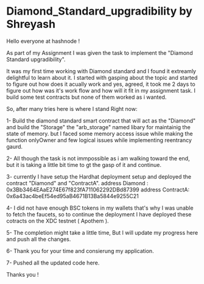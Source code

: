 # Diamond_Standard_upgradibility by Shreyash

Hello everyone at hashnode !

As part of my Assignment I was given the task to implement the "Diamond Standard upgradibility".

It was my first time working with Diamond standard and I found it extreamly delightful to learn about it.
I started with gasping about the topic and started to figure out how does it acually work and yes, agreed, it took me 2 days to figure out how was it's work flow and how will it fit in my assignment task. I build some test contracts but none of them worked as i wanted.

So, after many tries here is where I stand Right now:

1- Build the diamond standard smart contract that will act as the "Diamond" and build the "Storage" the "arb_storage" named libary for maintainig the state of memory. but I faced some memory access issue while making the function onlyOwner and few logical issues while implementing reentrancy gaurd. 

2- All though the task is not immpossible as i am walking toward the end, but it is taking a little bit time to gt the gasp of it and continue.

3- currently I have setup the Hardhat deployment setup and deployed the contract "Diamond" and "ContractA".
 address Diamond : 0x3Bb3464EAaE274E67f823fA711062292DBd87399
 address ContractA: 0x6a43ac4beEf54ed95aB4671B13Ba5844e9255C21

4- I did not have enough BSC tokens in my wallets that's why I was unable to fetch the faucets, so to continue the deployment I have deployed these cotracts on the XDC testnet ( Apothem ).

5- The completion might take a little time, But I will update my progress here and push all the changes. 

6- Thank you for your time and consierung my application.

7- Pushed all the updated code here.

Thanks you !

 
